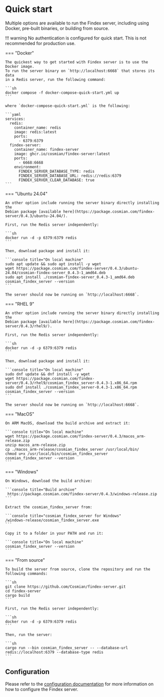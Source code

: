 # Quick start

Multiple options are available to run the Findex server, including using Docker, pre-built binaries, or building from source.

!!! warning
    No authentication is configured for quick start. This is not recommended for production use.

=== "Docker"

    The quickest way to get started with Findex server is to use the Docker image.
    To run the server binary on `http://localhost:6668` that stores its data
    in a Redis server, run the following command:

    ```sh
    docker compose -f docker-compose-quick-start.yml up
    ```

    where `docker-compose-quick-start.yml` is the following:

    ```yaml
    services:
      redis:
        container_name: redis
        image: redis:latest
        ports:
          - 6379:6379
      findex-server:
        container_name: findex-server
        image: ghcr.io/cosmian/findex-server:latest
        ports:
          - 6668:6668
        environment:
          FINDEX_SERVER_DATABASE_TYPE: redis
          FINDEX_SERVER_DATABASE_URL: redis://redis:6379
          FINDEX_SERVER_CLEAR_DATABASE: true
    ```

=== "Ubuntu 24.04"

    An other option include running the server binary directly installing the
    Debian package [available here](https://package.cosmian.com/findex-server/0.4.3/ubuntu-24.04/).

    First, run the Redis server independently:

    ```sh
    docker run -d -p 6379:6379 redis
    ```

    Then, download package and install it:

    ```console title="On local machine"
    sudo apt update && sudo apt install -y wget
    wget https://package.cosmian.com/findex-server/0.4.3/ubuntu-24.04/cosmian-findex-server_0.4.3-1_amd64.deb
    sudo apt install ./cosmian-findex-server_0.4.3-1_amd64.deb
    cosmian_findex_server --version
    ```

    The server should now be running on `http://localhost:6668`.

=== "RHEL 9"

    An other option include running the server binary directly installing the
    Debian package [available here](https://package.cosmian.com/findex-server/0.4.3/rhel9/).

    First, run the Redis server independently:

    ```sh
    docker run -d -p 6379:6379 redis
    ```

    Then, download package and install it:

    ```console title="On local machine"
    sudo dnf update && dnf install -y wget
    wget https://package.cosmian.com/findex-server/0.4.3/rhel9/cosmian_findex_server-0.4.3-1.x86_64.rpm
    sudo dnf install ./cosmian_findex_server-0.4.3-1.x86_64.rpm
    cosmian_findex_server --version
    ```

    The server should now be running on `http://localhost:6668`.

=== "MacOS"

    On ARM MacOS, download the build archive and extract it:

    ```console title="On local machine"
    wget https://package.cosmian.com/findex-server/0.4.3/macos_arm-release.zip
    unzip macos_arm-release.zip
    cp ./macos_arm-release/cosmian_findex_server /usr/local/bin/
    chmod u+x /usr/local/bin/cosmian_findex_server
    cosmian_findex_server --version
    ```

=== "Windows"

    On Windows, download the build archive:

    ```console title="Build archive"
     https://package.cosmian.com/findex-server/0.4.3/windows-release.zip
    ```

    Extract the cosmian_findex_server from:

    ```console title="cosmian_findex_server for Windows"
    /windows-release/cosmian_findex_server.exe
    ```

    Copy it to a folder in your PATH and run it:

    ```console title="On local machine"
    cosmian_findex_server --version
    ```

=== "From source"

    To build the server from source, clone the repository and run the following commands:

    ```sh
    git clone https://github.com/Cosmian/findex-server.git
    cd findex-server
    cargo build
    ```

    First, run the Redis server independently:

    ```sh
    docker run -d -p 6379:6379 redis
    ```

    Then, run the server:

    ```sh
    cargo run --bin cosmian_findex_server -- --database-url redis://localhost:6379 --database-type redis
    ```

## Configuration

Please refer to the [configuration documentation](./configuration.md) for more
information on how to configure the Findex server.
